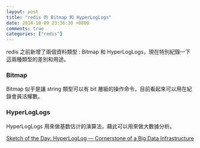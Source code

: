 ```yaml
---
layout: post
title: "redis 的 Bitmap 和 HyperLogLogs"
date: 2014-10-09 23:36:30 +0800
comments: true
categories: ["redis"]
---
```


<!-- more -->

redis 之前新增了兩個資料類型 : Bitmap 和 HyperLogLogs，現在特別紀錄一下這兩種類型的差別和用途。

### Bitmap

Bitmap 似乎是讓 string 類型可以有 bit 層級的操作命令，目前看起來可以用在紀錄會員活耀數。



### HyperLogLogs

HyperLogLogs 用來做基数估计的演算法，藉此可以用來做大數據分析。

[Sketch of the Day: HyperLogLog — Cornerstone of a Big Data Infrastructure]

[Sketch of the Day: HyperLogLog — Cornerstone of a Big Data Infrastructure]:http://research.neustar.biz/2012/10/25/sketch-of-the-day-hyperloglog-cornerstone-of-a-big-data-infrastructure/